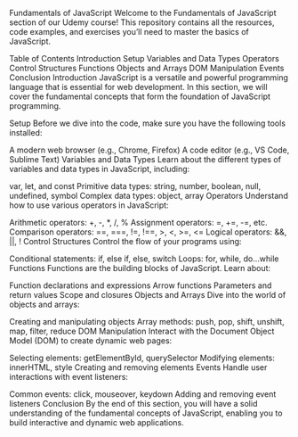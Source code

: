 Fundamentals of JavaScript
Welcome to the Fundamentals of JavaScript section of our Udemy course! This repository contains all the resources, code examples, and exercises you’ll need to master the basics of JavaScript.

Table of Contents
Introduction
Setup
Variables and Data Types
Operators
Control Structures
Functions
Objects and Arrays
DOM Manipulation
Events
Conclusion
Introduction
JavaScript is a versatile and powerful programming language that is essential for web development. In this section, we will cover the fundamental concepts that form the foundation of JavaScript programming.

Setup
Before we dive into the code, make sure you have the following tools installed:

A modern web browser (e.g., Chrome, Firefox)
A code editor (e.g., VS Code, Sublime Text)
Variables and Data Types
Learn about the different types of variables and data types in JavaScript, including:

var, let, and const
Primitive data types: string, number, boolean, null, undefined, symbol
Complex data types: object, array
Operators
Understand how to use various operators in JavaScript:

Arithmetic operators: +, -, *, /, %
Assignment operators: =, +=, -=, etc.
Comparison operators: ==, ===, !=, !==, >, <, >=, <=
Logical operators: &&, ||, !
Control Structures
Control the flow of your programs using:

Conditional statements: if, else if, else, switch
Loops: for, while, do...while
Functions
Functions are the building blocks of JavaScript. Learn about:

Function declarations and expressions
Arrow functions
Parameters and return values
Scope and closures
Objects and Arrays
Dive into the world of objects and arrays:

Creating and manipulating objects
Array methods: push, pop, shift, unshift, map, filter, reduce
DOM Manipulation
Interact with the Document Object Model (DOM) to create dynamic web pages:

Selecting elements: getElementById, querySelector
Modifying elements: innerHTML, style
Creating and removing elements
Events
Handle user interactions with event listeners:

Common events: click, mouseover, keydown
Adding and removing event listeners
Conclusion
By the end of this section, you will have a solid understanding of the fundamental concepts of JavaScript, enabling you to build interactive and dynamic web applications.